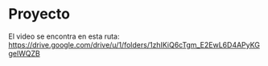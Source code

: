 # Proyecto
El video se encontra en esta ruta:  https://drive.google.com/drive/u/1/folders/1zhIKiQ6cTgm_E2EwL6D4APyKGgelWQZB
